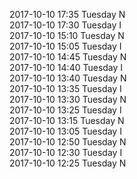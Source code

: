 2017-10-10 17:35 Tuesday  N  
2017-10-10 17:30 Tuesday  I  
2017-10-10 15:10 Tuesday  N  
2017-10-10 15:05 Tuesday  I  
2017-10-10 14:45 Tuesday  N  
2017-10-10 14:40 Tuesday  I  
2017-10-10 13:40 Tuesday  N  
2017-10-10 13:35 Tuesday  I  
2017-10-10 13:30 Tuesday  N  
2017-10-10 13:25 Tuesday  I  
2017-10-10 13:15 Tuesday  N  
2017-10-10 13:05 Tuesday  I  
2017-10-10 12:50 Tuesday  N  
2017-10-10 12:30 Tuesday  I  
2017-10-10 12:25 Tuesday  N  
